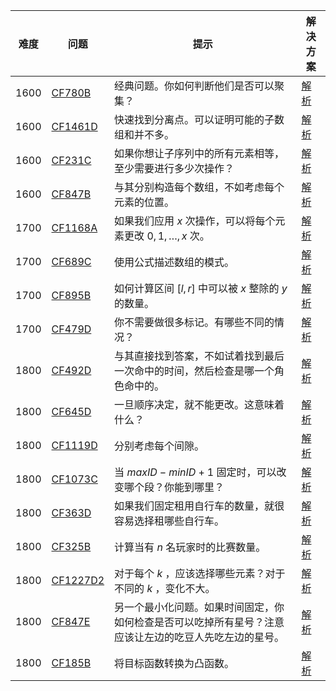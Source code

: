 | 难度 | 问题 | 提示 | 解决方案 |
| -------- | -------- | -------- | -------- |
| 1600 | [CF780B](https://codeforces.com/problemset/problem/780/B) | 经典问题。你如何判断他们是否可以聚集？ | [解析](https://github.com/Yawn-Sean/Daily_CF_Problems/blob/main/daily_problems/2024/03/0311/solution/cf780b.md) |
| 1600 | [CF1461D](https://codeforces.com/problemset/problem/1461/D) | 快速找到分离点。可以证明可能的子数组和并不多。 | [解析](https://github.com/Yawn-Sean/Daily_CF_Problems/blob/main/daily_problems/2024/06/0607/solution/cf1461d.md) |
| 1600 | [CF231C](https://codeforces.com/problemset/problem/231/C) | 如果你想让子序列中的所有元素相等，至少需要进行多少次操作？ | [解析](https://github.com/Yawn-Sean/Daily_CF_Problems/blob/main/daily_problems/2024/07/0706/solution/cf231c.md) |
| 1600 | [CF847B](https://codeforces.com/problemset/problem/847/B) | 与其分别构造每个数组，不如考虑每个元素的位置。 | [解析](https://github.com/Yawn-Sean/Daily_CF_Problems/blob/main/daily_problems/2024/08/0831/solution/cf847b.md) |
| 1700 | [CF1168A](https://codeforces.com/problemset/problem/1168/A) | 如果我们应用 $x$ 次操作，可以将每个元素更改 $0,1,\dots,x$ 次。 | [解析](https://github.com/Yawn-Sean/Daily_CF_Problems/blob/main/daily_problems/2024/05/0502/solution/cf1168a.md) |
| 1700 | [CF689C](https://codeforces.com/problemset/problem/689/C) | 使用公式描述数组的模式。 | [解析](https://github.com/Yawn-Sean/Daily_CF_Problems/blob/main/daily_problems/2024/08/0822/solution/cf689c.md) |
| 1700 | [CF895B](https://codeforces.com/problemset/problem/895/B) | 如何计算区间 $[l,r]$ 中可以被 $x$ 整除的 $y$ 的数量。 | [解析](https://github.com/Yawn-Sean/Daily_CF_Problems/blob/main/daily_problems/2024/09/0926/solution/cf895b.md) |
| 1700 | [CF479D](https://codeforces.com/problemset/problem/479/D) | 你不需要做很多标记。有哪些不同的情况？ | [解析](https://github.com/Yawn-Sean/Daily_CF_Problems/blob/main/daily_problems/2024/12/1218/solution/cf479d.md) |
| 1800 | [CF492D](https://codeforces.com/problemset/problem/492/D) | 与其直接找到答案，不如试着找到最后一次命中的时间，然后检查是哪一个角色命中的。 | [解析](https://github.com/Yawn-Sean/Daily_CF_Problems/blob/main/daily_problems/2024/04/0408/solution/cf492d.md) |
| 1800 | [CF645D](https://codeforces.com/problemset/problem/645/D) | 一旦顺序决定，就不能更改。这意味着什么？ | [解析](https://github.com/Yawn-Sean/Daily_CF_Problems/blob/main/daily_problems/2024/04/0422/solution/cf645d.md) |
| 1800 | [CF1119D](https://codeforces.com/problemset/problem/1119/D) | 分别考虑每个间隙。 | [解析](https://github.com/Yawn-Sean/Daily_CF_Problems/blob/main/daily_problems/2024/07/0722/solution/cf1119d.md) |
| 1800 | [CF1073C](https://codeforces.com/problemset/problem/1073/C) | 当 $maxID-minID+1$ 固定时，可以改变哪个段？你能到哪里？ | [解析](https://github.com/Yawn-Sean/Daily_CF_Problems/blob/main/daily_problems/2024/09/0923/solution/cf1073c.md) |
| 1800 | [CF363D](https://codeforces.com/problemset/problem/363/D) | 如果我们固定租用自行车的数量，就很容易选择租哪些自行车。 | [解析](https://github.com/Yawn-Sean/Daily_CF_Problems/blob/main/daily_problems/2024/10/1001/solution/cf363d.md) |
| 1800 | [CF325B](https://codeforces.com/problemset/problem/325/B) | 计算当有 $n$ 名玩家时的比赛数量。 | [解析](https://github.com/Yawn-Sean/Daily_CF_Problems/blob/main/daily_problems/2024/10/1007/solution/cf325b.md) |
| 1800 | [CF1227D2](https://codeforces.com/problemset/problem/1227/D2) | 对于每个 $k$ ，应该选择哪些元素？对于不同的 $k$ ，变化不大。 | [解析](https://github.com/Yawn-Sean/Daily_CF_Problems/blob/main/daily_problems/2024/10/1008/solution/cf1227d2.md) |
| 1800 | [CF847E](https://codeforces.com/problemset/problem/847/E) | 另一个最小化问题。如果时间固定，你如何检查是否可以吃掉所有星号？注意应该让左边的吃豆人先吃左边的星号。 | [解析](https://github.com/Yawn-Sean/Daily_CF_Problems/blob/main/daily_problems/2024/11/1112/solution/cf847e.md) |
| 1800 | [CF185B](https://codeforces.com/problemset/problem/185/B) | 将目标函数转换为凸函数。 | [解析](https://github.com/Yawn-Sean/Daily_CF_Problems/blob/main/daily_problems/2024/12/1209/solution/cf185b.md) |

